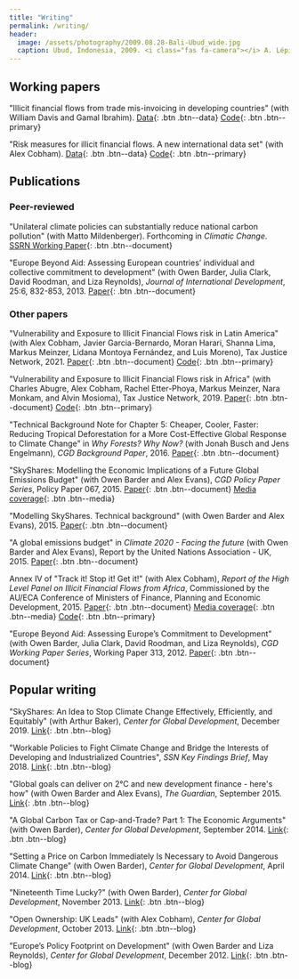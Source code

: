 ```yaml
---
title: "Writing"
permalink: /writing/
header:
  image: /assets/photography/2009.08.28-Bali-Ubud_wide.jpg
  caption: Ubud, Indonesia, 2009. <i class="fas fa-camera"></i> A. Lépissier
---
```


## Working papers

"Illicit financial flows from trade mis-invoicing in developing countries" (with William Davis and Gamal Ibrahim). [Data](https://doi.org/10.5281/zenodo.3610558){: .btn .btn--data} [<i class="fab fa-github"></i> Code](https://github.com/walice/Trade-IFF){: .btn .btn--primary}

"Risk measures for illicit financial flows. A new international data set" (with Alex Cobham). [Data](https://doi.org/10.5281/zenodo.3371739){: .btn .btn--data} [<i class="fab fa-github"></i> Code](https://github.com/walice/Risk-Analysis-IFF){: .btn .btn--primary}

## Publications

### Peer-reviewed

"Unilateral climate policies can substantially reduce national carbon pollution" (with Matto Mildenberger). Forthcoming in *Climatic Change*. [SSRN Working Paper](https://papers.ssrn.com/sol3/papers.cfm?abstract_id=3549050
){: .btn .btn--document}

"Europe Beyond Aid: Assessing European countries’ individual and collective commitment to development" (with Owen Barder, Julia Clark, David Roodman, and Liza Reynolds), *Journal of International Development*, 25:6, 832-853, 2013. [Paper](https://onlinelibrary.wiley.com/doi/full/10.1002/jid.2933){: .btn .btn--document}

### Other papers

"Vulnerability and Exposure to Illicit Financial Flows risk in Latin America" (with Alex Cobham, Javier Garcia-Bernardo, Moran Harari, Shanna Lima, Markus Meinzer, Lidana Montoya
Fernández, and Luis Moreno), Tax Justice Network, 2021. [Paper](https://www.taxjustice.net/wp-content/uploads/2021/01/Vulnerability-and-exposure-to-illicit-financial-flows-risk-in-Latin-America-Tax-Justice-Network-Jan-2021.pdf){: .btn .btn--document} [<i class="fab fa-github"></i> Code](https://github.com/walice/Risk-Analysis-IFF){: .btn .btn--primary}

"Vulnerability and Exposure to Illicit Financial Flows risk in Africa" (with Charles Abugre, Alex Cobham, Rachel Etter-Phoya, Markus Meinzer, Nara Monkam, and Alvin Mosioma), Tax Justice Network, 2019. [Paper](https://www.taxjustice.net/wp-content/uploads/2019/08/Vulnerability-and-Exposure-to-Illicit-Financial-Flows-risk-in-Africa_August-2019_Tax-Justice-Network.pdf){: .btn .btn--document} [<i class="fab fa-github"></i> Code](https://github.com/walice/Risk-Analysis-IFF){: .btn .btn--primary}

"Technical Background Note for Chapter 5: Cheaper, Cooler, Faster: Reducing Tropical Deforestation for a More Cost-Effective Global Response to Climate Change" in *Why Forests? Why Now?* (with Jonah Busch and Jens Engelmann), *CGD Background Paper*, 2016. [Paper](https://www.cgdev.org/sites/default/files/why-forests-chapter5-background-note.pdf){: .btn .btn--document}

"SkyShares: Modelling the Economic Implications of a Future Global Emissions Budget" (with Owen Barder and Alex Evans), *CGD Policy Paper Series*, Policy Paper 067, 2015. [Paper](https://www.cgdev.org/publication/skyshares-modelling-economic-implications-future-global-emissions-budget){: .btn .btn--document} [Media coverage](https://www.theguardian.com/global-development/2015/sep/24/global-goals-climate-change-2c-development-finance-emissions-trading){: .btn .btn--media}

"Modelling SkyShares. Technical background" (with Owen Barder and Alex Evans), 2015. [Paper](/assets/Modelling-SkyShares-Technical-Background.pdf){: .btn .btn--document}

"A global emissions budget" in *Climate 2020 - Facing the future* (with Owen Barder and Alex Evans), Report by the United Nations Association - UK, 2015. [Paper](http://e59114bec18f33b2ba6d-67d853478b97815e7adb8b9373d7dc7d.r53.cf2.rackcdn.com/CLIMATE2020.pdf){: .btn .btn--document}

Annex IV of "Track it! Stop it! Get it!" (with Alex Cobham), *Report of the High Level Panel on Illicit Financial Flows from Africa*, Commissioned by the AU/ECA Conference of Ministers of Finance, Planning and Economic Development, 2015. [Paper](https://www.uneca.org/sites/default/files/PublicationFiles/iff_main_report_26feb_en.pdf){: .btn .btn--document} [Media coverage](https://www.theguardian.com/global-development/2015/feb/02/africa-tax-avoidance-money-laundering-illicit-financial-flows){: .btn .btn--media} [<i class="fab fa-github"></i> Code](https://github.com/walice/Illicit-financial-flows){: .btn .btn--primary}

"Europe Beyond Aid: Assessing Europe’s Commitment to Development" (with Owen Barder, Julia Clark, David Roodman, and Liza Reynolds), *CGD Working Paper Series*, Working Paper 313, 2012. [Paper](https://www.cgdev.org/publication/europe-beyond-aid-assessing-europe%E2%80%99s-commitment-development-working-paper-313){: .btn .btn--document}

## Popular writing

"SkyShares: An Idea to Stop Climate Change Effectively, Efficiently, and Equitably" (with Arthur Baker), *Center for Global Development*, December 2019. [Link](https://www.cgdev.org/blog/skyshares-idea-stop-climate-change-effectively-efficiently-and-equitably){: .btn .btn--blog}

"Workable Policies to Fight Climate Change and Bridge the Interests of Developing and Industrialized Countries", *SSN Key Findings Brief*, May 2018. [Link](https://scholars.org/contribution/workable-policies-fight-climate-change-and-bridge-interests-developing-and){: .btn .btn--blog}

"Global goals can deliver on 2&deg;C and new development finance - here's how" (with Owen Barder and Alex Evans), *The Guardian*, September 2015. [Link](https://www.theguardian.com/global-development/2015/sep/24/global-goals-climate-change-2c-development-finance-emissions-trading){: .btn .btn--blog}

"A Global Carbon Tax or Cap-and-Trade? Part 1: The Economic Arguments" (with Owen Barder), *Center for Global Development*, September 2014. [Link](https://www.cgdev.org/blog/global-carbon-tax-or-cap-and-trade-part-1-economic-arguments){: .btn .btn--blog}

"Setting a Price on Carbon Immediately Is Necessary to Avoid Dangerous Climate Change" (with Owen Barder), *Center for Global Development*, April 2014. [Link](https://www.cgdev.org/blog/setting-price-carbon-immediately-necessary-avoid-dangerous-climate-change){: .btn .btn--blog}

"Nineteenth Time Lucky?" (with Owen Barder), *Center for Global Development*, November 2013. [Link](https://www.cgdev.org/blog/nineteenth-time-lucky){: .btn .btn--blog}

"Open Ownership: UK Leads" (with Alex Cobham), *Center for Global Development*, October 2013. [Link](https://www.cgdev.org/blog/open-ownership-uk-leads){: .btn .btn--blog}

"Europe’s Policy Footprint on Development" (with Owen Barder and Liza Reynolds), *Center for Global Development*, December 2012. [Link](https://www.cgdev.org/blog/europe%E2%80%99s-policy-footprint-development){: .btn .btn--blog}